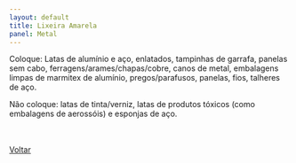 ```yaml
---
layout: default
title: Lixeira Amarela
panel: Metal
---
```


<p class="textoprincipal">Coloque: Latas de alumínio e aço, enlatados, tampinhas de garrafa, panelas sem cabo, ferragens/arames/chapas/cobre, canos de metal, embalagens limpas de marmitex de alumínio, pregos/parafusos, panelas, fios, talheres de aço.</p>

<p class="textoprincipal">Não coloque: latas de tinta/verniz, latas de produtos tóxicos (como embalagens de aerossóis) e esponjas de aço.</p>

<div class="botao_2_div">
  <br><br>
  <a href="{{ site.baseurl }}/" class="botao_2">Voltar</a>
</div>
